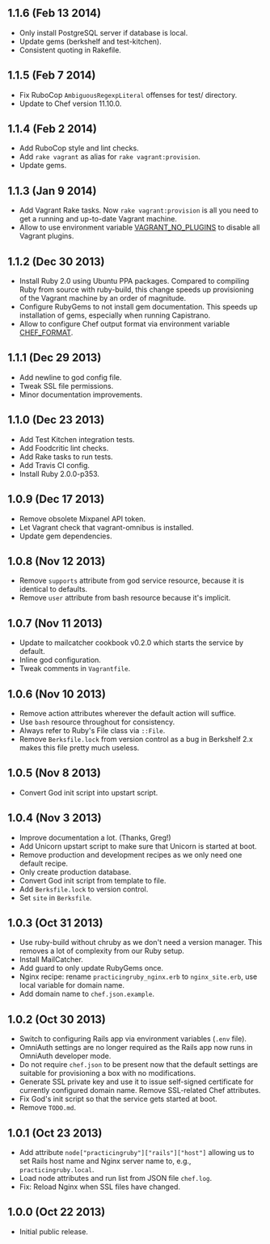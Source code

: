 ## 1.1.6 (Feb 13 2014)

* Only install PostgreSQL server if database is local.
* Update gems (berkshelf and test-kitchen).
* Consistent quoting in Rakefile.

## 1.1.5 (Feb 7 2014)

* Fix RuboCop `AmbiguousRegexpLiteral` offenses for test/ directory.
* Update to Chef version 11.10.0.

## 1.1.4 (Feb 2 2014)

* Add RuboCop style and lint checks.
* Add `rake vagrant` as alias for `rake vagrant:provision`.
* Update gems.

## 1.1.3 (Jan 9 2014)

* Add Vagrant Rake tasks. Now `rake vagrant:provision` is all you need to get a
  running and up-to-date Vagrant machine.
* Allow to use environment variable [VAGRANT_NO_PLUGINS](http://docs.vagrantup.com/v2/other/environmental-variables.html)
  to disable all Vagrant plugins.

## 1.1.2 (Dec 30 2013)

* Install Ruby 2.0 using Ubuntu PPA packages. Compared to compiling Ruby from
  source with ruby-build, this change speeds up provisioning of the Vagrant
  machine by an order of magnitude.
* Configure RubyGems to not install gem documentation. This speeds up
  installation of gems, especially when running Capistrano.
* Allow to configure Chef output format via environment variable
  [CHEF_FORMAT](http://mlafeldt.github.io/blog/2013/10/debugging-chef-runs-with-chef-log/).

## 1.1.1 (Dec 29 2013)

* Add newline to god config file.
* Tweak SSL file permissions.
* Minor documentation improvements.

## 1.1.0 (Dec 23 2013)

* Add Test Kitchen integration tests.
* Add Foodcritic lint checks.
* Add Rake tasks to run tests.
* Add Travis CI config.
* Install Ruby 2.0.0-p353.

## 1.0.9 (Dec 17 2013)

* Remove obsolete Mixpanel API token.
* Let Vagrant check that vagrant-omnibus is installed.
* Update gem dependencies.

## 1.0.8 (Nov 12 2013)

* Remove `supports` attribute from god service resource, because it is identical
  to defaults.
* Remove `user` attribute from bash resource because it's implicit.

## 1.0.7 (Nov 11 2013)

* Update to mailcatcher cookbook v0.2.0 which starts the service by default.
* Inline god configuration.
* Tweak comments in `Vagrantfile`.

## 1.0.6 (Nov 10 2013)

* Remove action attributes wherever the default action will suffice.
* Use `bash` resource throughout for consistency.
* Always refer to Ruby's File class via `::File`.
* Remove `Berksfile.lock` from version control as a bug in Berkshelf 2.x makes
  this file pretty much useless.

## 1.0.5 (Nov 8 2013)

* Convert God init script into upstart script.

## 1.0.4 (Nov 3 2013)

* Improve documentation a lot. (Thanks, Greg!)
* Add Unicorn upstart script to make sure that Unicorn is started at boot.
* Remove production and development recipes as we only need one default recipe.
* Only create production database.
* Convert God init script from template to file.
* Add `Berksfile.lock` to version control.
* Set `site` in `Berksfile`.

## 1.0.3 (Oct 31 2013)

* Use ruby-build without chruby as we don't need a version manager. This removes
  a lot of complexity from our Ruby setup.
* Install MailCatcher.
* Add guard to only update RubyGems once.
* Nginx recipe: rename `practicingruby_nginx.erb` to `nginx_site.erb`, use local
  variable for domain name.
* Add domain name to `chef.json.example`.

## 1.0.2 (Oct 30 2013)

* Switch to configuring Rails app via environment variables (`.env` file).
* OmniAuth settings are no longer required as the Rails app now runs in OmniAuth
  developer mode.
* Do not require `chef.json` to be present now that the default settings are
  suitable for provisioning a box with no modifications.
* Generate SSL private key and use it to issue self-signed certificate for
  currently configured domain name. Remove SSL-related Chef attributes.
* Fix God's init script so that the service gets started at boot.
* Remove `TODO.md`.

## 1.0.1 (Oct 23 2013)

* Add attribute `node["practicingruby"]["rails"]["host"]` allowing us to set
  Rails host name and Nginx server name to, e.g., `practicingruby.local`.
* Load node attributes and run list from JSON file `chef.log`.
* Fix: Reload Nginx when SSL files have changed.

## 1.0.0 (Oct 22 2013)

* Initial public release.
